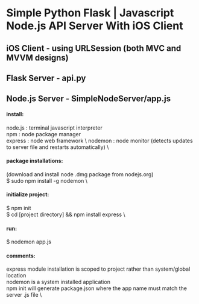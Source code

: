 # Simple Python Flask | Javascript Node.js API Server With iOS Client

## iOS Client - using URLSession (both MVC and MVVM designs)

## Flask Server - api.py

## Node.js Server - SimpleNodeServer/app.js

#### install: 
node.js  : terminal javascript interpreter  \
npm      : node package manager  \
express  : node web framework  \ 
nodemon  : node monitor (detects updates to server file and restarts automatically)  \

#### package installations:   
(download and install node .dmg package from nodejs.org)   \
$ sudo npm install -g nodemon  \

#### initialize project: 
$ npm init   \
$ cd [project directory] && npm install express    \

#### run:
$ nodemon app.js

#### comments:
express module installation is scoped to project rather than system/global location   \
nodemon is a system installed application   \
npm init will generate package.json where the app name must match the server .js file   \
